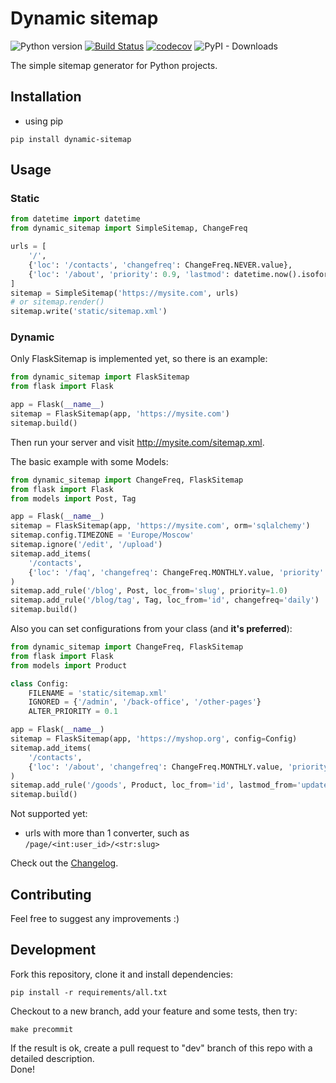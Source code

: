 # Dynamic sitemap  
![Python version](https://img.shields.io/badge/python-3.6%2B-blue)
[![Build Status](https://travis-ci.com/KazakovDenis/dynamic-sitemap.svg?branch=master)](https://travis-ci.com/KazakovDenis/dynamic-sitemap)
[![codecov](https://codecov.io/gh/KazakovDenis/dynamic-sitemap/branch/master/graph/badge.svg)](https://codecov.io/gh/KazakovDenis/dynamic-sitemap)
![PyPI - Downloads](https://img.shields.io/pypi/dm/dynamic-sitemap)

The simple sitemap generator for Python projects.

## Installation
- using pip  
```shell script
pip install dynamic-sitemap
```
  
## Usage
### Static
```python
from datetime import datetime
from dynamic_sitemap import SimpleSitemap, ChangeFreq

urls = [
    '/',
    {'loc': '/contacts', 'changefreq': ChangeFreq.NEVER.value},
    {'loc': '/about', 'priority': 0.9, 'lastmod': datetime.now().isoformat()},
]
sitemap = SimpleSitemap('https://mysite.com', urls)
# or sitemap.render()
sitemap.write('static/sitemap.xml')
```
### Dynamic
Only FlaskSitemap is implemented yet, so there is an example:
```python
from dynamic_sitemap import FlaskSitemap
from flask import Flask

app = Flask(__name__)
sitemap = FlaskSitemap(app, 'https://mysite.com')
sitemap.build()
```
Then run your server and visit http://mysite.com/sitemap.xml.  

The basic example with some Models:
```python
from dynamic_sitemap import ChangeFreq, FlaskSitemap
from flask import Flask
from models import Post, Tag

app = Flask(__name__)
sitemap = FlaskSitemap(app, 'https://mysite.com', orm='sqlalchemy')
sitemap.config.TIMEZONE = 'Europe/Moscow'
sitemap.ignore('/edit', '/upload')
sitemap.add_items(
    '/contacts',
    {'loc': '/faq', 'changefreq': ChangeFreq.MONTHLY.value, 'priority': 0.4},
)
sitemap.add_rule('/blog', Post, loc_from='slug', priority=1.0)
sitemap.add_rule('/blog/tag', Tag, loc_from='id', changefreq='daily')
sitemap.build()
```

Also you can set configurations from your class (and __it's preferred__):

```python
from dynamic_sitemap import ChangeFreq, FlaskSitemap
from flask import Flask
from models import Product

class Config:
    FILENAME = 'static/sitemap.xml'
    IGNORED = {'/admin', '/back-office', '/other-pages'}
    ALTER_PRIORITY = 0.1

app = Flask(__name__)
sitemap = FlaskSitemap(app, 'https://myshop.org', config=Config)
sitemap.add_items(
    '/contacts',
    {'loc': '/about', 'changefreq': ChangeFreq.MONTHLY.value, 'priority': 0.4},
)
sitemap.add_rule('/goods', Product, loc_from='id', lastmod_from='updated')
sitemap.build()
```

Not supported yet:
- urls with more than 1 converter, such as `/page/<int:user_id>/<str:slug>`

Check out the [Changelog](https://github.com/KazakovDenis/dynamic-sitemap/blob/master/docs/changelog.rst).  

## Contributing
Feel free to suggest any improvements :)  

## Development
Fork this repository, clone it and install dependencies:
```shell
pip install -r requirements/all.txt 
```
Checkout to a new branch, add your feature and some tests, then try:
```shell
make precommit
```

If the result is ok, create a pull request to "dev" branch of this repo with a detailed description.  
Done!  
